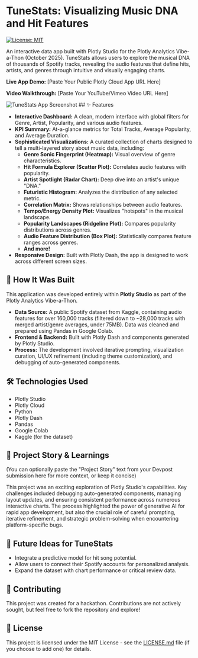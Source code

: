 # TuneStats: Visualizing Music DNA and Hit Features

[![License: MIT](https://img.shields.io/badge/License-MIT-yellow.svg)](https://opensource.org/licenses/MIT)

An interactive data app built with Plotly Studio for the Plotly Analytics Vibe-a-Thon (October 2025). TuneStats allows users to explore the musical DNA of thousands of Spotify tracks, revealing the audio features that define hits, artists, and genres through intuitive and visually engaging charts.

**Live App Demo:** [Paste Your Public Plotly Cloud App URL Here]

**Video Walkthrough:** [Paste Your YouTube/Vimeo Video URL Here]

![TuneStats App Screenshot](plk.jpg)  ## ✨ Features

* **Interactive Dashboard:** A clean, modern interface with global filters for Genre, Artist, Popularity, and various audio features.
* **KPI Summary:** At-a-glance metrics for Total Tracks, Average Popularity, and Average Duration.
* **Sophisticated Visualizations:** A curated collection of charts designed to tell a multi-layered story about music data, including:
    * **Genre Sonic Fingerprint (Heatmap):** Visual overview of genre characteristics.
    * **Hit Formula Explorer (Scatter Plot):** Correlates audio features with popularity.
    * **Artist Spotlight (Radar Chart):** Deep dive into an artist's unique "DNA."
    * **Futuristic Histogram:** Analyzes the distribution of any selected metric.
    * **Correlation Matrix:** Shows relationships between audio features.
    * **Tempo/Energy Density Plot:** Visualizes "hotspots" in the musical landscape.
    * **Popularity Landscapes (Ridgeline Plot):** Compares popularity distributions across genres.
    * **Audio Feature Distribution (Box Plot):** Statistically compares feature ranges across genres.
    * **And more!**
* **Responsive Design:** Built with Plotly Dash, the app is designed to work across different screen sizes.

## 🚀 How It Was Built

This application was developed entirely within **Plotly Studio** as part of the Plotly Analytics Vibe-a-Thon.

* **Data Source:** A public Spotify dataset from Kaggle, containing audio features for over 160,000 tracks (filtered down to ~28,000 tracks with merged artist/genre averages, under 75MB). Data was cleaned and prepared using Pandas in Google Colab.
* **Frontend & Backend:** Built with Plotly Dash and components generated by Plotly Studio.
* **Process:** The development involved iterative prompting, visualization curation, UI/UX refinement (including theme customization), and debugging of auto-generated components.

## 🛠️ Technologies Used

* Plotly Studio
* Plotly Cloud
* Python
* Plotly Dash
* Pandas
* Google Colab
* Kaggle (for the dataset)

## 📖 Project Story & Learnings

(You can optionally paste the "Project Story" text from your Devpost submission here for more context, or keep it concise)

This project was an exciting exploration of Plotly Studio's capabilities. Key challenges included debugging auto-generated components, managing layout updates, and ensuring consistent performance across numerous interactive charts. The process highlighted the power of generative AI for rapid app development, but also the crucial role of careful prompting, iterative refinement, and strategic problem-solving when encountering platform-specific bugs.

## 🔮 Future Ideas for TuneStats

* Integrate a predictive model for hit song potential.
* Allow users to connect their Spotify accounts for personalized analysis.
* Expand the dataset with chart performance or critical review data.

## 🤝 Contributing

This project was created for a hackathon. Contributions are not actively sought, but feel free to fork the repository and explore!

## 📜 License

This project is licensed under the MIT License - see the [LICENSE.md](LICENSE.md) file (if you choose to add one) for details.
